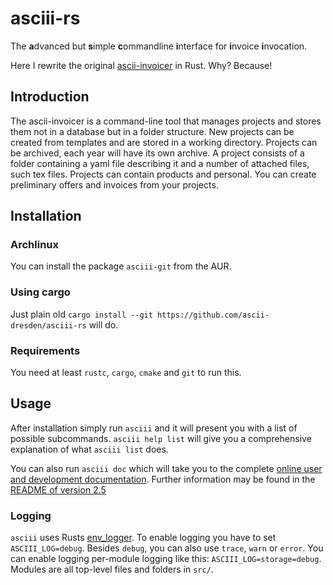 # asciii-rs

The **a**dvanced but **s**imple **c**ommandline **i**nterface for **i**nvoice **i**nvocation.

Here I rewrite the original [ascii-invoicer](http://github.com/ascii-dresden/ascii-invoicer) in Rust. Why? Because!

## Introduction

The ascii-invoicer is a command-line tool that manages projects and stores them not in a database but in a folder structure. New projects can be created from templates and are stored in a working directory. Projects can be archived, each year will have its own archive. A project consists of a folder containing a yaml file describing it and a number of attached files, such tex files. Projects can contain products and personal. You can create preliminary offers and invoices from your projects.


## Installation

### Archlinux
You can install the package `asciii-git` from the AUR.

### Using cargo
Just plain old `cargo install --git https://github.com/ascii-dresden/asciii-rs` will do.

### Requirements

You need at least `rustc`, `cargo`, `cmake` and `git` to run this.


## Usage
After installation simply run `asciii` and it will present you with a list of possible subcommands. `asciii help list` will give you a comprehensive explanation of  what `asciii list` does.

You can also run `asciii doc` which will take you to the complete [online user and development documentation](http://ascii-dresden.github.io/asciii-rs/doc).
Further information may be found in the [README of version 2.5](https://github.com/ascii-dresden/ascii-invoicer/blob/master/README.md)


### Logging

`asciii` uses Rusts [env_logger](http://doc.rust-lang.org/log/env_logger).
To enable logging you have to set `ASCIII_LOG=debug`.
Besides `debug`, you can also use `trace`, `warn` or `error`.
You can enable logging per-module logging like this: `ASCIII_LOG=storage=debug`.
Modules are all top-level files and folders in `src/`.
